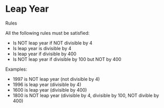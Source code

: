 Leap Year
=========

Rules

All the following rules must be satisfied:
- Is NOT leap year if NOT divisible by 4
- Is leap year is divisible by 4
- Is leap year if divisible by 400
- Is NOT leap year if divisible by 100 but NOT by 400

Examples:
- 1997 is NOT leap year  (not divisible by 4)
- 1996 is leap year      (divisible by 4)
- 1600 is leap year      (divisible by 400)
- 1800 is NOT leap year  (divisible by 4, divisible by 100, NOT divible by 400)

